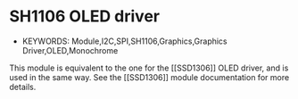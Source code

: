 <!--- Copyright (c) 2015 J H Richards. See the file LICENSE for copying permission. -->
SH1106 OLED driver
=====================

* KEYWORDS: Module,I2C,SPI,SH1106,Graphics,Graphics Driver,OLED,Monochrome

This module is equivalent to the one for the [[SSD1306]] OLED driver, and is used in the same way.
See the [[SSD1306]] module documentation for more details.
